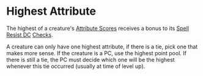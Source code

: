 # Highest Attribute

The highest of a creature's [Attribute Scores](../Attributes/Attribute%20Scores.md) receives a bonus to its [Spell Resist DC](../../Magic/Spells/Spell%20Resist%20DC.md) [Checks](../../Game%20Procedures/Core%20Procedures/Check.md).

A creature can only have one highest attribute, if there is a tie, pick one that makes more sense. If the creature is a PC, use the highest point pool. If there is still a tie, the PC must decide which one will be the highest whenever this tie occurred (usually at time of level up).
